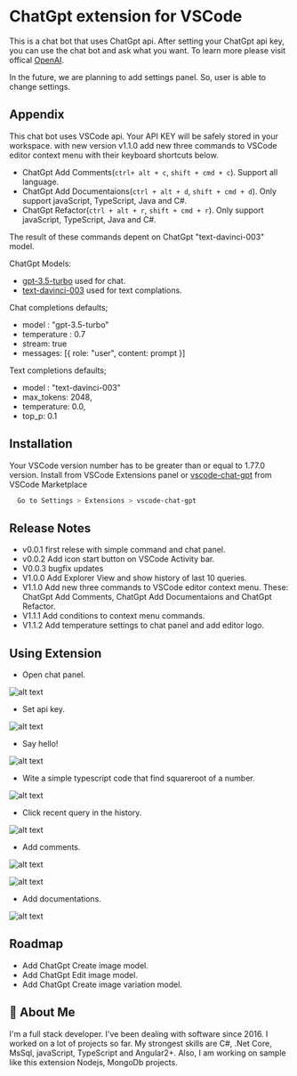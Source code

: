 
# ChatGpt extension for VSCode

This is a chat bot that uses ChatGpt api. After setting your ChatGpt api key, you can use the chat bot and ask what you want. 
To learn more please visit offical [OpenAI](https://openai.com/).

In the future, we are planning to add settings panel. So, user is able to change settings.
## Appendix

This chat bot uses VSCode api. Your API KEY will be safely stored in your workspace.
with new version v1.1.0 add new three commands to VSCode editor context menu with their keyboard shortcuts below.

- ChatGpt Add Comments(`ctrl+ alt + c`, `shift + cmd + c`). Support all language.
- ChatGpt Add Documentaions(`ctrl + alt + d`, `shift + cmd + d`). Only support javaScript, TypeScript, Java and C#.
- ChatGpt Refactor(`ctrl + alt + r`, `shift + cmd + r`). Only support javaScript, TypeScript, Java and C#.

The result of these commands depent on ChatGpt "text-davinci-003" model. 

ChatGpt Models:
- [gpt-3.5-turbo](https://github.com/kydycode/chatgpt-3.5-turbo) used for chat.
- [text-davinci-003](https://platform.openai.com/docs/models/gpt-3-5) used for text complations.

Chat completions defaults;
- model : "gpt-3.5-turbo"
- temperature : 0.7
- stream: true
- messages: [{ role: "user", content: prompt }]

Text completions defaults;
- model : "text-davinci-003"
- max_tokens: 2048,
- temperature: 0.0,
- top_p: 0.1

## Installation

Your VSCode version number has to be greater than or equal to 1.77.0 version.
Install from VSCode Extensions panel or [vscode-chat-gpt](https://marketplace.visualstudio.com/items?itemName=ikasann-self.vscode-chat-gpt) from VSCode Marketplace

```bash
  Go to Settings > Extensions > vscode-chat-gpt
```
## Release Notes

- v0.0.1 first relese with simple command and chat panel.
- v0.0.2 Add icon start button on VSCode Activity bar.
- V0.0.3 bugfix updates
- V1.0.0 Add Explorer View and show history of last 10 queries.
- V1.1.0 Add new three commands to VSCode editor context menu. These: ChatGpt Add Comments, ChatGpt Add Documentaions and ChatGpt Refactor.
- V1.1.1 Add conditions to context menu commands.
- V1.1.2 Add temperature settings to chat panel and add editor logo.
## Using Extension

* Open chat panel.

![alt text](https://github.com/ismailkasan/chat-gpt-vscode-extension/blob/main/src/images/start-and-api-key.gif?raw=true)

* Set api key.

![alt text](https://github.com/ismailkasan/chat-gpt-vscode-extension/blob/main/src/images/extension.png?raw=true)

* Say hello!

![alt text](https://github.com/ismailkasan/chat-gpt-vscode-extension/blob/main/src/images/extension-1.png?raw=true)

* Wite a simple typescript code that find squareroot of a number.

![alt text](https://github.com/ismailkasan/chat-gpt-vscode-extension/blob/main/src/images/extension-2.png?raw=true)

* Click recent query in the history.

![alt text](https://github.com/ismailkasan/chat-gpt-vscode-extension/blob/main/src/images/history-clear.gif?raw=true)

* Add comments.

![alt text](https://github.com/ismailkasan/chat-gpt-vscode-extension/blob/main/src/images/add-comment-1.png?raw=true)

![alt text](https://github.com/ismailkasan/chat-gpt-vscode-extension/blob/main/src/images/add-comment-2.png?raw=true)

* Add documentations.

![alt text](https://github.com/ismailkasan/chat-gpt-vscode-extension/blob/main/src/images/add-documentation-1.png?raw=true)

## Roadmap

- Add ChatGpt Create image model.
- Add ChatGpt Edit image model.
- Add ChatGpt Create image variation model.

## 🚀 About Me
I'm a full stack developer. I've been dealing with software since 2016. I worked on a lot of projects so far. My strongest skills are C#, .Net
Core, MsSql, javaScript, TypeScript and Angular2+. Also, I am working on sample like this extension Nodejs, MongoDb projects.